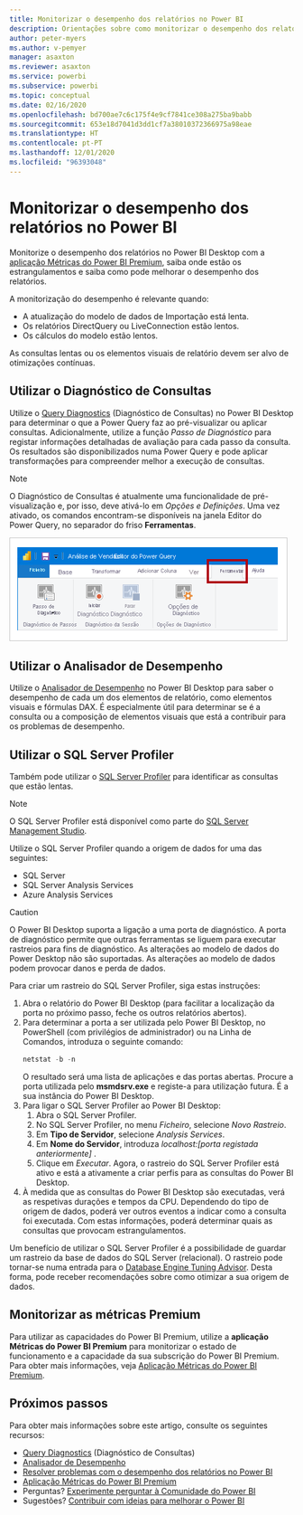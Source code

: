 ```yaml
---
title: Monitorizar o desempenho dos relatórios no Power BI
description: Orientações sobre como monitorizar o desempenho dos relatórios no Power BI.
author: peter-myers
ms.author: v-pemyer
manager: asaxton
ms.reviewer: asaxton
ms.service: powerbi
ms.subservice: powerbi
ms.topic: conceptual
ms.date: 02/16/2020
ms.openlocfilehash: bd700ae7c6c175f4e9cf7841ce308a275ba9babb
ms.sourcegitcommit: 653e18d7041d3dd1cf7a38010372366975a98eae
ms.translationtype: HT
ms.contentlocale: pt-PT
ms.lasthandoff: 12/01/2020
ms.locfileid: "96393048"
---
```

# <a name="monitor-report-performance-in-power-bi"></a>Monitorizar o desempenho dos relatórios no Power BI

Monitorize o desempenho dos relatórios no Power BI Desktop com a [aplicação Métricas do Power BI Premium](../admin/service-premium-metrics-app.md), saiba onde estão os estrangulamentos e saiba como pode melhorar o desempenho dos relatórios.

A monitorização do desempenho é relevante quando:

- A atualização do modelo de dados de Importação está lenta.
- Os relatórios DirectQuery ou LiveConnection estão lentos.
- Os cálculos do modelo estão lentos.

As consultas lentas ou os elementos visuais de relatório devem ser alvo de otimizações contínuas.

## <a name="use-query-diagnostics"></a>Utilizar o Diagnóstico de Consultas

Utilize o [Query Diagnostics](/power-query/QueryDiagnostics) (Diagnóstico de Consultas) no Power BI Desktop para determinar o que a Power Query faz ao pré-visualizar ou aplicar consultas. Adicionalmente, utilize a função _Passo de Diagnóstico_ para registar informações detalhadas de avaliação para cada passo da consulta. Os resultados são disponibilizados numa Power Query e pode aplicar transformações para compreender melhor a execução de consultas.

> [!NOTE]
> O Diagnóstico de Consultas é atualmente uma funcionalidade de pré-visualização e, por isso, deve ativá-lo em _Opções e Definições_. Uma vez ativado, os comandos encontram-se disponíveis na janela Editor do Power Query, no separador do friso **Ferramentas**.

![Captura de ecrã a mostrar o friso das Ferramentas do Editor do Power Query, com os comandos Passo de Diagnóstico, Iniciar Diagnóstico e Parar Diagnóstico.](media/monitor-report-performance/power-query-diagnotics.png)

## <a name="use-performance-analyzer"></a>Utilizar o Analisador de Desempenho

Utilize o [Analisador de Desempenho](../create-reports/desktop-performance-analyzer.md) no Power BI Desktop para saber o desempenho de cada um dos elementos de relatório, como elementos visuais e fórmulas DAX. É especialmente útil para determinar se é a consulta ou a composição de elementos visuais que está a contribuir para os problemas de desempenho.

## <a name="use-sql-server-profiler"></a>Utilizar o SQL Server Profiler

Também pode utilizar o [SQL Server Profiler](/sql/tools/sql-server-profiler/sql-server-profiler) para identificar as consultas que estão lentas.

> [!NOTE]
> O SQL Server Profiler está disponível como parte do [SQL Server Management Studio](/sql/ssms/download-sql-server-management-studio-ssms).

Utilize o SQL Server Profiler quando a origem de dados for uma das seguintes:

- SQL Server
- SQL Server Analysis Services
- Azure Analysis Services

> [!CAUTION]
> O Power BI Desktop suporta a ligação a uma porta de diagnóstico. A porta de diagnóstico permite que outras ferramentas se liguem para executar rastreios para fins de diagnóstico. As alterações ao modelo de dados do Power Desktop não são suportadas. As alterações ao modelo de dados podem provocar danos e perda de dados.

Para criar um rastreio do SQL Server Profiler, siga estas instruções:

1. Abra o relatório do Power BI Desktop (para facilitar a localização da porta no próximo passo, feche os outros relatórios abertos).
1. Para determinar a porta a ser utilizada pelo Power BI Desktop, no PowerShell (com privilégios de administrador) ou na Linha de Comandos, introduza o seguinte comando:
    ```powershell
    netstat -b -n
    ```
    O resultado será uma lista de aplicações e das portas abertas. Procure a porta utilizada pelo **msmdsrv.exe** e registe-a para utilização futura. É a sua instância do Power BI Desktop.
1. Para ligar o SQL Server Profiler ao Power BI Desktop:
    1. Abra o SQL Server Profiler.
    1. No SQL Server Profiler, no menu _Ficheiro_, selecione _Novo Rastreio_.
    1. Em **Tipo de Servidor**, selecione _Analysis Services_.
    1. Em **Nome do Servidor**, introduza _localhost:[porta registada anteriormente]_ .
    1. Clique em _Executar_. Agora, o rastreio do SQL Server Profiler está ativo e está a ativamente a criar perfis para as consultas do Power BI Desktop.
1. À medida que as consultas do Power BI Desktop são executadas, verá as respetivas durações e tempos da CPU. Dependendo do tipo de origem de dados, poderá ver outros eventos a indicar como a consulta foi executada. Com estas informações, poderá determinar quais as consultas que provocam estrangulamentos.

Um benefício de utilizar o SQL Server Profiler é a possibilidade de guardar um rastreio da base de dados do SQL Server (relacional). O rastreio pode tornar-se numa entrada para o [Database Engine Tuning Advisor](/sql/relational-databases/performance/start-and-use-the-database-engine-tuning-advisor). Desta forma, pode receber recomendações sobre como otimizar a sua origem de dados.

## <a name="monitor-premium-metrics"></a>Monitorizar as métricas Premium

Para utilizar as capacidades do Power BI Premium, utilize a **aplicação Métricas do Power BI Premium** para monitorizar o estado de funcionamento e a capacidade da sua subscrição do Power BI Premium. Para obter mais informações, veja [Aplicação Métricas do Power BI Premium](../admin/service-premium-metrics-app.md).

## <a name="next-steps"></a>Próximos passos

Para obter mais informações sobre este artigo, consulte os seguintes recursos:

- [Query Diagnostics](/power-query/QueryDiagnostics) (Diagnóstico de Consultas)
- [Analisador de Desempenho](../create-reports/desktop-performance-analyzer.md)
- [Resolver problemas com o desempenho dos relatórios no Power BI](report-performance-troubleshoot.md)
- [Aplicação Métricas do Power BI Premium](../admin/service-premium-metrics-app.md)
- Perguntas? [Experimente perguntar à Comunidade do Power BI](https://community.powerbi.com/)
- Sugestões? [Contribuir com ideias para melhorar o Power BI](https://ideas.powerbi.com/)
